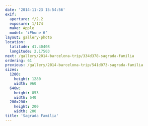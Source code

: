 ```yaml
---
date: '2014-11-23 15:54:56'
exif:
  aperture: f/2.2
  exposure: 1/174
  make: Apple
  model: 'iPhone 6'
layout: gallery-photo
location:
  latitude: 41.40408
  longitude: 2.17503
next: /gallery/2014-barcelona-trip/334d378-sagrada-familia
ordering: 61
previous: /gallery/2014-barcelona-trip/541d073-sagrada-familia
sizes:
  1280:
    height: 1280
    width: 960
  640w:
    height: 853
    width: 640
  200x200:
    height: 200
    width: 200
title: 'Sagrada Família'
---
```

